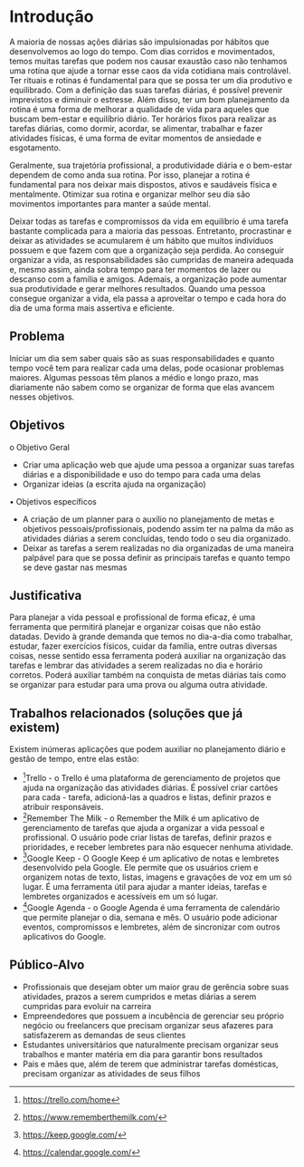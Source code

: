 # Introdução

A maioria de nossas ações diárias são impulsionadas por hábitos que desenvolvemos ao logo do tempo. Com dias corridos e movimentados, temos muitas tarefas que podem nos causar exaustão caso não tenhamos uma rotina que ajude a tornar esse caos da vida cotidiana mais controlável. Ter rituais e rotinas é fundamental para que se possa ter um dia produtivo e equilibrado. Com a definição das suas tarefas diárias, é possível prevenir imprevistos e diminuir o estresse. Além disso, ter um bom planejamento da rotina é uma forma de melhorar a qualidade de vida para aqueles que buscam bem-estar e equilíbrio diário. Ter horários fixos para realizar as tarefas diárias, como dormir, acordar, se alimentar, trabalhar e fazer atividades físicas, é uma forma de evitar momentos de ansiedade e esgotamento. 

Geralmente, sua trajetória profissional, a produtividade diária e o bem-estar dependem de como anda sua rotina. Por isso, planejar a rotina é fundamental para nos deixar mais dispostos, ativos e saudáveis física e mentalmente. Otimizar sua rotina e organizar melhor seu dia são movimentos importantes para manter a saúde mental. 

Deixar todas as tarefas e compromissos da vida em equilíbrio é uma tarefa bastante complicada para a maioria das pessoas. Entretanto, procrastinar e deixar as atividades se acumularem é um hábito que muitos indivíduos possuem e que fazem com que a organização seja perdida. Ao conseguir organizar a vida, as responsabilidades são cumpridas de maneira adequada e, mesmo assim, ainda sobra tempo para ter momentos de lazer ou descanso com a família e amigos. Ademais, a organização pode aumentar sua produtividade e gerar melhores resultados. Quando uma pessoa consegue organizar a vida, ela passa a aproveitar o tempo e cada hora do dia de uma forma mais assertiva e eficiente.

## Problema

Iniciar um dia sem saber quais são as suas responsabilidades e quanto tempo você tem para realizar cada uma delas, pode ocasionar problemas maiores.
Algumas pessoas têm planos a médio e longo prazo, mas diariamente não sabem como se organizar de forma que elas avancem nesses objetivos.

## Objetivos

o	Objetivo Geral
- Criar uma aplicação web que  ajude uma pessoa a organizar suas tarefas diárias e a disponibilidade e uso do tempo para cada uma delas
-	Organizar ideias (a escrita ajuda na organização)

 •	Objetivos específicos
-	A criação de um planner para o auxílio no planejamento de metas e objetivos pessoais/profissionais, podendo assim ter na palma da mão as atividades diárias a serem concluídas, tendo todo o seu dia organizado.
-	Deixar as tarefas a serem realizadas no dia organizadas de uma maneira palpável para que se possa definir as principais tarefas e quanto tempo se deve gastar nas mesmas

## Justificativa

Para planejar a vida pessoal e profissional de forma eficaz, é uma ferramenta que permitirá planejar e organizar coisas que não estão datadas.
Devido à grande demanda que temos no dia-a-dia como trabalhar, estudar, fazer exercícios físicos, cuidar da família, entre outras diversas coisas, nesse sentido essa ferramenta poderá auxiliar na organização das tarefas e lembrar das atividades a serem realizadas no dia e horário corretos. Poderá auxiliar também na conquista de metas diárias tais como se organizar para estudar para uma prova ou alguma outra atividade.

## Trabalhos relacionados (soluções que já existem)

Existem inúmeras aplicações que podem auxiliar no planejamento diário e gestão de tempo, entre elas estão:
[^1]:<https://trello.com/home>
[^2]:<https://www.rememberthemilk.com/>
[^3]:<https://keep.google.com/>
[^4]:<https://asana.com/>
[^5]:<https://calendar.google.com/>


- [^1]Trello - o Trello é uma plataforma de gerenciamento de projetos que ajuda na organização das atividades diárias. É possível criar cartões para cada - tarefa, adicioná-las a quadros e listas, definir prazos e atribuir responsáveis.
- [^2]Remember The Milk - o Remember the Milk é um aplicativo de gerenciamento de tarefas que ajuda a organizar a vida pessoal e profissional. O usuário pode criar listas de tarefas, definir prazos e prioridades, e receber lembretes para não esquecer nenhuma atividade.
- [^3]Google Keep - O Google Keep é um aplicativo de notas e lembretes desenvolvido pela Google. Ele permite que os usuários criem e organizem notas de texto, listas, imagens e gravações de voz em um só lugar. É uma ferramenta útil para ajudar a manter ideias, tarefas e lembretes organizados e acessíveis em um só lugar.
- [^5]Google Agenda - o Google Agenda é uma ferramenta de calendário que permite planejar o dia, semana e mês. O usuário pode adicionar eventos, compromissos e lembretes, além de sincronizar com outros aplicativos do Google.

## Público-Alvo

- Profissionais que desejam obter um maior grau de gerência sobre suas atividades, prazos a serem cumpridos e metas diárias a serem cumpridas 
para evoluir na carreira
- Empreendedores que possuem a incubência de gerenciar seu próprio negócio ou freelancers que precisam organizar seus afazeres para satisfazerem as 
demandas de seus clientes
- Estudantes universitários que naturalmente precisam organizar seus trabalhos e manter matéria em dia para garantir bons resultados
- Pais e mães que, além de terem que administrar tarefas domésticas, precisam organizar as atividades de seus filhos

